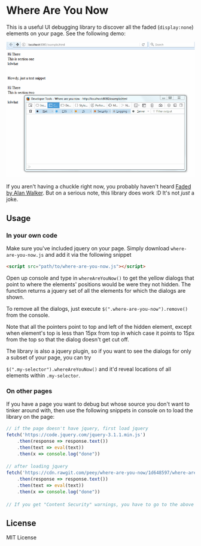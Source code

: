 # Where Are You Now

This is a useful UI debugging library to discover all the faded (`display:none`) elements on your page. See the following demo:  

![Demo GIF](demo.gif)

If you aren't having a chuckle right now, you probably haven't heard [Faded by Alan Walker](https://www.youtube.com/watch?v=60ItHLz5WEA). But on a serious note, this library does work :D It's not *just* a joke.

## Usage

### In your own code
Make sure you've included jquery on your page. Simply download `where-are-you-now.js` and add it via the following snippet

```html
<script src="path/to/where-are-you-now.js"></script>
```

Open up console and type in `whereAreYouNow()` to get the yellow dialogs that point to where the elements' positions would be were they not hidden. The function returns a jquery set of all the elements for which the dialogs are shown.

To remove all the dialogs, just execute `$(".where-are-you-now").remove()` from the console. 

Note that all the pointers point to top and left of the hidden element, except when element's top is less than 15px from top in which case it points to 15px from the top so that the dialog doesn't get cut off.

The library is also a jquery plugin, so if you want to see the dialogs for only a subset of your page, you can try

`$(".my-selector").whereAreYouNow()` and it'd reveal locations of all elements within `.my-selector`.

### On other pages

If you have a page you want to debug but whose source you don't want to tinker around with, then use the following snippets in console on to load the library on the page:

```js
// if the page doesn't have jquery, first load jquery
fetch('https://code.jquery.com/jquery-3.1.1.min.js')
	.then(response => response.text())
	.then(text => eval(text))
	.then(x => console.log("done"))

// after loading jquery
fetch('https://cdn.rawgit.com/peey/where-are-you-now/1d648597/where-are-you-now.js')
	.then(response => response.text())
	.then(text => eval(text))
	.then(x => console.log("done"))

// If you get "Content Security" warnings, you have to go to the above two links and copy paste the js into console :( 
```

## License

MIT License